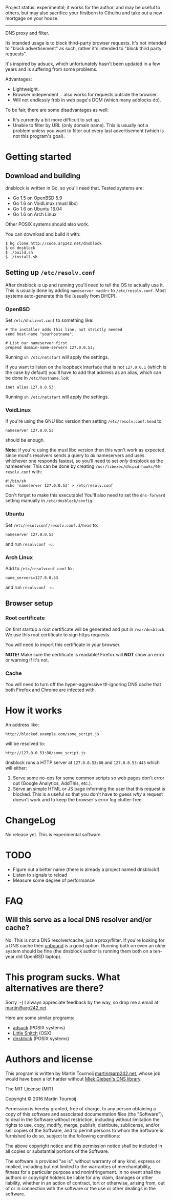 Project status: experimental; it works for the author, and may be useful to
others, but may also sacrifice your firstborn to Cthulhu and take out a new
mortgage on your house.

-----------------------------------------

DNS proxy and filter.

Its intended usage is to block third-party browser requests. It's not intended
to "block advertisement" as such, rather it's intended to "block third party
requests".

It's inspired by adsuck, which unfortunately hasn't been updated in a few years
and is suffering from some problems.

Advantages:

- Lightweight.
- Browser independent − also works for requests outside the browser.
- Will not endlessly frob in web page's DOM (which many adblocks do).

To be fair, there are some disadvantages as well:

- It's currently a bit more difficult to set up.
- Unable to filter by URL (only domain name). This is usually not a problem
  unless you want to filter out every last advertisement (which is not this
  program's goal).

Getting started
===============

Download and building
---------------------
dnsblock is written in Go, so you'll need that. Tested systems are:

- Go 1.5 on OpenBSD 5.9
- Go 1.6 on VoidLinux (musl libc)
- Go 1.6 on Ubuntu 16.04
- Go 1.6 on Arch Linux

Other POSIX systems should also work.

You can download and build it with:

	$ hg clone http://code.arp242.net/dnsblock
	$ cd dnsblock
	$ ./build.sh
	$ ./install.sh

Setting up `/etc/resolv.conf`
-----------------------------
After dnsblock is up and running you'll need to tell the OS to actually use it.
This is usually done by adding `nameserver <addr>` to `/etc/resolv.conf`. Most
systems auto-generate this file (usually from DHCP).

### OpenBSD
Set `/etc/dhclient.conf` to something like:

	# The installer adds this line, not strictly needed
	send host-name "yourhostname";

	# List our nameserver first
	prepend domain-name-servers 127.0.0.53;

Running `sh /etc/netstart` will apply the settings.

If you want to listen on the loopback interface that is not `127.0.0.1` (which
is the case by default) you'll have to add that address as an alias, which can
be done in `/etc/hostname.lo0`:

	inet alias 127.0.0.53

Running `sh /etc/netstart` will apply the settings.

### VoidLinux
If you're using the GNU libc version then setting `/etc/resolv.conf.head` to:

    nameserver 127.0.0.53

should be enough.

**Note**: if you're using the musl libc version then this won't work as
expected, since musl's resolvers sends a query to *all* nameservers and uses
whichever one responds fastest, so you'll need to set *only* dnsblock as the
nameserver. This can be done by creating
`/usr/libexec/dhcpcd-hooks/90-resolv.conf` with:

	#!/bin/sh
	echo 'nameserver 127.0.0.53' > /etc/resolv.conf

Don't forget to make this executable! You'll also need to set the `dns-forward`
setting manually in `/etc/dnsblock/config`.

### Ubuntu
Set `/etc/resolvconf/resolv.conf.d/head` to:

	nameserver 127.0.0.53

and run `resolvconf -u`.

### Arch Linux
Add to `/etc/resolvconf.conf` to :

	name_servers=127.0.0.53

and run `resolvconf -u`.


Browser setup
--------------

### Root certificate
On first startup a root certificate will be generated and put in
`/var/dnsblock`. We use this root certificate to sign https requests.

You will need to import this certificate in your browser.


**NOTE!** Make sure the certificate is readable! Firefox will **NOT** show an
error or warning if it's not.

### Cache
You will need to turn off the hyper-aggressive ttl-ignoring DNS cache that both
Firefox and Chrome are infected with.

How it works
============
An address like:

	http://blocked.example.com/some_script.js

will be resolved to:

	http://127.0.0.53:80/some_script.js

dnsblock runs a HTTP server at `127.0.0.53:80` and `127.0.0.53:443` which will
either:

1. Serve some no-ops for some common scripts so web pages don't error out
   (Google Analytics, AddThis, etc.).
2. Serve an simple HTML or JS page informing the user that this request is
   blocked. This is a useful so that you don't have to guess *why* a request
   doesn't work and to keep the browser's error log clutter-free.

ChangeLog
=========
No release yet. This is experimental software.

TODO
====
- Figure out a better name (there is already a project named dnsblock!)
- Listen to signals to reload
- Measure some degree of performance

FAQ
===

Will this serve as a local DNS resolver and/or cache?
-----------------------------------------------------
No. This is not a DNS resolver/cache, just a proxy/filter. If you're looking for
a DNS cache then [unbound][unbound] is a good option. Running both on even an
older system should be fine (the dnsblock author is running them both on a
ten-year old OpenBSD laptop).

This program sucks. What alternatives are there?
================================================
Sorry :-( I always appreciate feedback by the way, so drop me a email at
martin@arp242.net

Here are some similar programs:

- [adsuck][adsuck] (POSIX systems)
- [Little Snitch][little-snitch] (OSX)
- [dnsblock][dnsblock] (POSIX systems)


Authors and license
===================
This program is written by Martin Tournoij <martin@arp242.net>, whose job would
have been a lot harder without [Miek Gieben's DNS library][miekg-dns].

The MIT License (MIT)

Copyright © 2016 Martin Tournoij

Permission is hereby granted, free of charge, to any person obtaining a copy
of this software and associated documentation files (the "Software"), to
deal in the Software without restriction, including without limitation the
rights to use, copy, modify, merge, publish, distribute, sublicense, and/or
sell copies of the Software, and to permit persons to whom the Software is
furnished to do so, subject to the following conditions:

The above copyright notice and this permission notice shall be included in
all copies or substantial portions of the Software.

The software is provided "as is", without warranty of any kind, express or
implied, including but not limited to the warranties of merchantability,
fitness for a particular purpose and noninfringement. In no event shall the
authors or copyright holders be liable for any claim, damages or other
liability, whether in an action of contract, tort or otherwise, arising
from, out of or in connection with the software or the use or other dealings
in the software.

[adsuck]: https://github.com/conformal/adsuck
[miekg-dns]: https://godoc.org/github.com/miekg/dns
[dnsblock]: https://github.com/torrentkino/dnsblock
[little-snitch]: https://www.obdev.at/products/littlesnitch/index.html
[unbound]: https://unbound.net/
